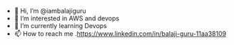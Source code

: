 - 👋 Hi, I’m @iambalajiguru
- 👀 I’m interested in AWS and devops
- 🌱 I’m currently learning Devops
- 📫 How to reach me .https://www.linkedin.com/in/balaji-guru-11aa38109

<!---
iambalajiguru/iambalajiguru is a ✨ special ✨ repository because its `README.md` (this file) appears on your GitHub profile.
You can click the Preview link to take a look at your changes.
--->
